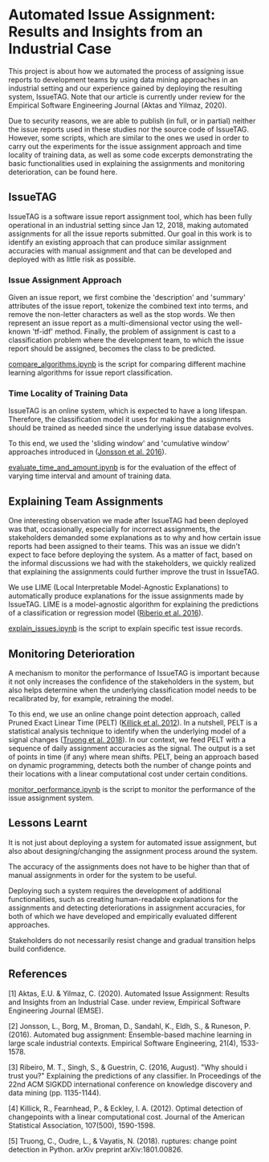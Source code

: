 # Automated Issue Assignment: Results and Insights from an Industrial Case

This project is about how we automated the process of assigning issue reports to development teams by using data mining approaches in an industrial setting and our experience gained by deploying the resulting system, IssueTAG. Note that our article is currently under review for the Empirical Software Engineering Journal (Aktas and Yilmaz, 2020).

Due to security reasons, we are able to publish (in full, or in partial) neither the issue reports used in these studies nor the source code of IssueTAG.  However, some scripts, which are similar to the ones we used in order to carry out the experiments for the issue assignment approach and time locality of training data, as well as some code excerpts demonstrating the basic functionalities used in explaining the assignments and monitoring deterioration, can be found here. 

## IssueTAG

IssueTAG is a software issue report assignment tool, which has been fully operational in an industrial setting since Jan 12, 2018, making automated assignments for all the issue reports submitted. Our goal in this work is to identify an existing approach that can produce similar assignment accuracies with manual assignment and that can be developed and deployed with as little risk as possible.

### Issue Assignment Approach

Given an issue report, we first combine the 'description' and 'summary' attributes of the issue report, tokenize the combined text into terms, and remove the non-letter characters as well as the stop words. We then represent an issue report as a multi-dimensional vector using the well-known 'tf-idf' method. Finally, the problem of assignment is cast to a classification problem where the development team, to which the issue report should be assigned, becomes the class to be predicted.

[compare_algorithms.ipynb](https://github.com/ethemutku/IssueTAG/blob/master/compare_algoritms.ipynb) is the script for comparing different machine learning algorithms for issue report classification.

### Time Locality of Training Data

IssueTAG is an online system, which is expected to have a long lifespan. Therefore, the classification model it uses for making the assignments should be trained as needed since the underlying issue database evolves.

To this end, we used the 'sliding window' and 'cumulative window' approaches introduced in ([Jonsson et al. 2016](https://www.researchgate.net/publication/281740475_Automated_Bug_Assignment_Ensemble-based_Machine_Learning_in_Large_Scale_Industrial_Contexts)).

[evaluate_time_and_amount.ipynb](https://github.com/ethemutku/IssueTAG/blob/master/evaluate_time_and_amount.ipynb) is for the evaluation of the effect of varying time interval and amount of training data.

## Explaining Team Assignments

One interesting observation we made after IssueTAG had been deployed was that, occasionally, especially for incorrect assignments, the stakeholders demanded some explanations as to why and how certain issue reports had been assigned to their teams. This was an issue we didn't expect to face before deploying the system. As a matter of fact, based on the informal discussions we had with the stakeholders, we quickly realized that explaining the assignments could further improve the trust in IssueTAG.

We use LIME (Local Interpretable Model-Agnostic Explanations) to automatically produce explanations for the issue assignments made by IssueTAG. LIME is a model-agnostic algorithm for explaining the predictions of a classification or regression model ([Riberio et al. 2016](https://github.com/marcotcr/lime)).

[explain_issues.ipynb](https://github.com/ethemutku/IssueTAG/blob/master/explain_issues.ipynb) is the script to explain specific test issue records.

## Monitoring Deterioration

A mechanism to monitor the performance of IssueTAG is important because it not only increases the confidence of the stakeholders in the system, but also helps determine when the underlying classification model needs to be recalibrated by, for example, retraining the model.

To this end, we use an online change point detection approach, called Pruned Exact Linear Time (PELT) ([Killick et al. 2012](https://www.researchgate.net/publication/48180788_Optimal_Detection_of_Changepoints_With_a_Linear_Computational_Cost)). In a nutshell, PELT is a statistical analysis technique to identify when the underlying model of a signal changes ([Truong et al. 2018](https://github.com/deepcharles/ruptures)). In our context, we feed PELT with a sequence of daily assignment accuracies as the signal. The output is a set of points in time (if any) where mean shifts. PELT, being an approach based on dynamic programming, detects both the number of change points and their locations with a linear computational cost under certain conditions. 

[monitor_performance.ipynb](https://github.com/ethemutku/IssueTAG/blob/master/monitor_performance.ipynb) is the script to monitor the performance of the issue assignment system.

## Lessons Learnt

It is not just about deploying a system for automated issue assignment, but also about designing/changing the assignment process around the system. 

The accuracy of the assignments does not have to be higher than that of manual assignments in order for the system to be useful. 

Deploying such a system requires the development of additional functionalities, such as creating human-readable explanations for the assignments and detecting deteriorations in assignment accuracies, for both of which we have developed and empirically evaluated different approaches. 

Stakeholders do not necessarily resist change and gradual transition helps build confidence.

## References

[1] Aktas, E.U. & Yilmaz, C. (2020). Automated Issue Assignment: Results and Insights from an Industrial Case. under review, Empirical Software Engineering Journal (EMSE).

[2] Jonsson, L., Borg, M., Broman, D., Sandahl, K., Eldh, S., & Runeson, P. (2016). Automated bug assignment: Ensemble-based machine learning in large scale industrial contexts. Empirical Software Engineering, 21(4), 1533-1578.

[3] Ribeiro, M. T., Singh, S., & Guestrin, C. (2016, August). "Why should i trust you?" Explaining the predictions of any classifier. In Proceedings of the 22nd ACM SIGKDD international conference on knowledge discovery and data mining (pp. 1135-1144).

[4] Killick, R., Fearnhead, P., & Eckley, I. A. (2012). Optimal detection of changepoints with a linear computational cost. Journal of the American Statistical Association, 107(500), 1590-1598.

[5] Truong, C., Oudre, L., & Vayatis, N. (2018). ruptures: change point detection in Python. arXiv preprint arXiv:1801.00826.

